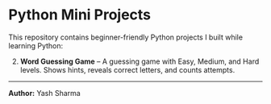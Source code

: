# Python Mini Projects

This repository contains beginner-friendly Python projects I built while learning Python:
  
2. **Word Guessing Game** – A guessing game with Easy, Medium, and Hard levels. Shows hints, reveals correct letters, and counts attempts.

---

**Author:** Yash Sharma
